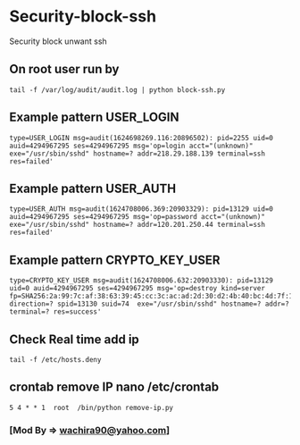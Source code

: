 # Security-block-ssh
Security block unwant ssh

## On root user run by

```
tail -f /var/log/audit/audit.log | python block-ssh.py
```

## Example pattern USER_LOGIN
```
type=USER_LOGIN msg=audit(1624698269.116:20896502): pid=2255 uid=0 auid=4294967295 ses=4294967295 msg='op=login acct="(unknown)" exe="/usr/sbin/sshd" hostname=? addr=218.29.188.139 terminal=ssh res=failed'
```

## Example pattern USER_AUTH
```
type=USER_AUTH msg=audit(1624708006.369:20903329): pid=13129 uid=0 auid=4294967295 ses=4294967295 msg='op=password acct="(unknown)" exe="/usr/sbin/sshd" hostname=? addr=120.201.250.44 terminal=ssh res=failed'
```

## Example pattern CRYPTO_KEY_USER
```
type=CRYPTO_KEY_USER msg=audit(1624708006.632:20903330): pid=13129 uid=0 auid=4294967295 ses=4294967295 msg='op=destroy kind=server fp=SHA256:2a:99:7c:af:38:63:39:45:cc:3c:ac:ad:2d:30:d2:4b:40:bc:4d:7f:1e:a8:93:41:15:91:2d:d9:43:66:ea:b4 direction=? spid=13130 suid=74  exe="/usr/sbin/sshd" hostname=? addr=? terminal=? res=success'
```

## Check Real time add ip
```
tail -f /etc/hosts.deny
```

## crontab remove IP nano /etc/crontab
```
5 4 * * 1  root  /bin/python remove-ip.py
```

### [Mod By => wachira90@yahoo.com]
